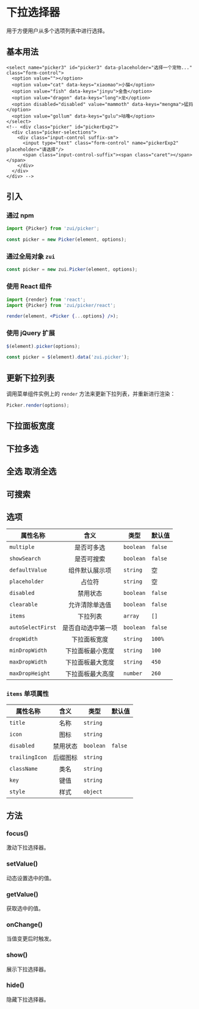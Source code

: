 # 下拉选择器

用于方便用户从多个选项列表中进行选择。

## 基本用法

```html:example
<select name="picker3" id="picker3" data-placeholder="选择一个宠物..." class="form-control">
  <option value=""></option>
  <option value="cat" data-keys="xiaomao">小猫</option>
  <option value="fish" data-keys="jinyu">金鱼</option>
  <option value="dragon" data-keys="long">龙</option>
  <option disabled="disabled" value="mammoth" data-keys="mengma">猛犸</option>
  <option value="gollum" data-keys="gulu">咕噜</option>
</select>
<!-- <div class="picker" id="pickerExp2">
  <div class="picker-selections">
    <div class="input-control suffix-sm">
      <input type="text" class="form-control" name="pickerExp2" placeholder="请选择"/>
      <span class="input-control-suffix"><span class="caret"></span></span>
    </div>
  </div>
</div> -->
```

<!-- ```html:example
<div class="picker" id="pickerExp2" data-toggle="picker">
  <div class="input-control suffix-sm">
    <input type="text" class="form-control" name="pickerExp2" placeholder="请选择"/>
    <span class="input-control-suffix"><span class="caret"></span></span>
  </div>
</div>
``` -->

## 引入

### 通过 npm

```js
import {Picker} from 'zui/picker';

const picker = new Picker(element, options);
```

### 通过全局对象 `zui`

```js
const picker = new zui.Picker(element, options);
```

### 使用 React 组件

```jsx
import {render} from 'react';
import {Picker} from 'zui/picker/react';

render(element, <Picker {...options} />);
```

### 使用 jQuery 扩展

```js
$(element).picker(options);

const picker = $(element).data('zui.picker');
```

## 更新下拉列表

调用菜单组件实例上的 `render` 方法来更新下拉列表，并重新进行渲染：

```js
Picker.render(options);
```

## 下拉面板宽度

## 下拉多选

## 全选 取消全选

## 可搜索

## 选项

| 属性名称           | 含义             | 类型 | 默认值  |
| ----------------- |:----------------:| ----- |----- |
| `multiple`        | 是否可多选         | `boolean` |  `false` | 
| `showSearch`      | 是否可搜索         | `boolean` |  `false` |  
| `defaultValue`    | 组件默认展示项     | `string` |  空 | 
| `placeholder`     | 占位符             | `string` |  空 | 
| `disabled`        | 禁用状态           | `boolean` |  `false` | 
| `clearable`       | 允许清除单选值		  | `boolean` |  `false` | 
| `items`           | 下拉列表		        | `array` |  `[]` | 
| `autoSelectFirst` | 是否自动选中第一项	| `boolean` |  `false` | 
| `dropWidth`       | 下拉面板宽度	      | `string` |  `100%` | 
| `minDropWidth`    | 下拉面板最小宽度	   | `string` |  `100`  |
| `maxDropWidth`    | 下拉面板最大宽度	   | `string` |  `450` |
| `maxDropHeight`   | 下拉面板最大高度		 | `number` |  `260` | 

### `items` 单项属性

| 属性名称           | 含义                | 类型     | 默认值  |
| ----------------- |:-------------------:| -------- |----- |
| `title`           | 名称                 | `string` |   | 
| `icon`            | 图标                 | `string` |   | 
| `disabled`        | 禁用状态             | `boolean` | `false` | 
| `trailingIcon`    | 后缀图标             | `string`   |   | 
| `className`       | 类名                 | `string`   |   | 
| `key`             | 键值                 | `string`   |   | 
| `style`           | 样式                 | `object`   |   | 


## 方法

### focus()

激动下拉选择器。

### setValue()

动态设置选中的值。

### getValue() 

获取选中的值。

### onChange()

当值变更后时触发。

### show() 

展示下拉选择器。

### hide() 

隐藏下拉选择器。
